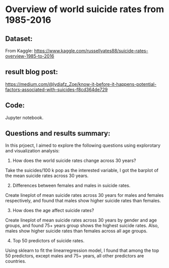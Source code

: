 
# Overview of world suicide rates from 1985-2016

## Dataset:

From Kaggle: https://www.kaggle.com/russellyates88/suicide-rates-overview-1985-to-2016

## result blog post:

https://medium.com/@lydiafz_Zoe/know-it-before-it-happens-potential-factors-associated-with-suicides-f8cd364de729

## Code:

Jupyter notebook.

## Questions and results summary:

In this prjoect, I aimed to explore the following questions using explorotary and visualization analysis:

1. How does the world suicide rates change across 30 years?

Take the suicides/100 k pop as the interested variable, I got the barplot of the mean suicide rates across 30 years.

2. Differences between females and males in suicide rates.

Create lineplot of mean suicide rates across 30 years for males and females respectively, and found that males show higher suicide rates than females.

3. How does the age affect suicide rates?

Create lineplot of mean suicide rates across 30 years by gender and age groups, and found 75+ years group shows the highest suicide rates. Also, males show higher suicide rates than females across all age groups.

4. Top 50 predictors of suicide rates.

Using sklearn to fit the linearregression model, I found that among the top 50 predictors, except males and 75+ years, all other predictors are countries.

